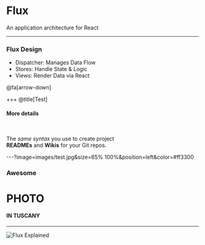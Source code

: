 # Flux 

An application architecture for React

---

### Flux Design

- Dispatcher: Manages Data Flow
- Stores: Handle State & Logic
- Views: Render Data via React

@fa[arrow-down]

+++
@title[Test]

#### More details

<br>

The *same syntax* you use to create project   
**READMEs** and **Wikis** for your Git repos.

---?image=images/test.jpg&size=65% 100%&position=left&color=#ff3300

### Awesome
# PHOTO
#### IN TUSCANY

---

![Flux Explained](https://facebook.github.io/flux/img/flux-simple-f8-diagram-explained-1300w.png)